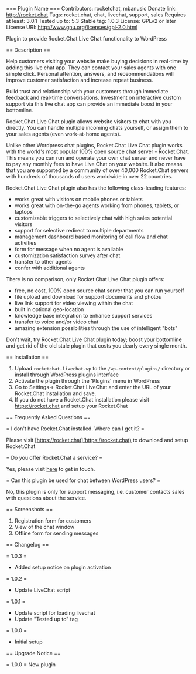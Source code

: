 === Plugin Name ===
Contributors: rocketchat, mbanusic
Donate link: http://rocket.chat
Tags: rocket.chat, chat, livechat, support, sales
Requires at least: 3.0.1
Tested up to: 5.3
Stable tag: 1.0.3
License: GPLv2 or later
License URI: http://www.gnu.org/licenses/gpl-2.0.html

Plugin to provide Rocket.Chat Live Chat functionality to WordPress

== Description ==

Help customers visiting your website make buying decisions in real-time by adding this live chat app.  They can contact your sales agents with one simple click.   Personal attention, answers, and receommendations will improve customer satisfaction and increase repeat business.

Build trust and relationship with your customers through immediate feedback and real-time conversations.  Investment on interactive custom support via this live chat app can provide an immediate boost in your bottomline.

Rocket.Chat Live Chat plugin allows website visitors to chat with you directly.   You can handle multiple incoming chats yourself, or assign them to your sales agents (even work-at-home agents).

Unlike other Wordpress chat plugins, Rocket.Chat Live Chat plugin works with the world's most popular 100% open source chat server - Rocket.Chat.  This means you can run and operate your own chat server and never have to pay any monthly fees to have Live Chat on your website.  It also means that you are supported by a community of over 40,000 Rocket.Chat servers with hundreds of thousands of users worldwide in over 22 countries.

Rocket.Chat Live Chat plugin also has the following class-leading features:

* works great with visitors on mobile phones or tablets
* works great with on-the-go agents working from phones, tablets, or laptops
* customizable triggers to selectively chat with high sales potential visitors
* support for selective redirect to multiple departments
* management dashboard based monitoring of call flow and chat activities
* form for message when no agent is available
* customization satisfaction survey after chat
* transfer to other agents
* confer with additional agents

There is no comparison, only Rocket.Chat Live Chat plugin offers:

* free, no cost, 100% open source chat server that you can run yourself
* file upload and download for support documents and photos
* live link support for video viewing within the chat
* built in optional geo-location
* knowledge base integration to enhance support services
* transfer to voice and/or video chat
* amazing extension possibilities through the use of intelligent "bots"

Don't wait, try Rocket.Chat Live Chat plugin today; boost your bottomline and get rid of the old stale plugin that costs you dearly every single month.

== Installation ==

1. Upload `rocketchat-livechat-wp` to the `/wp-content/plugins/` directory or install through WordPress plugins interface
2. Activate the plugin through the 'Plugins' menu in WordPress
3. Go to Settings-> Rocket.Chat LiveChat and enter the URL of your Rocket.Chat installation and save.
4. If you do not have a Rocket.Chat installation please visit https://rocket.chat and setup your Rocket.Chat


== Frequently Asked Questions ==

= I don't have Rocket.Chat installed. Where can I get it? =

Please visit [https://rocket.chat](https://rocket.chat) to download and setup Rocket.Chat

= Do you offer Rocket.Chat a service? =

Yes, please visit [here](https://rocket.chat/services) to get in touch.

= Can this plugin be used for chat between WordPress users? =

No, this plugin is only for support messaging, i.e. customer contacts sales with questions about the service.

== Screenshots ==

1. Registration form for customers
2. View of the chat window
3. Offline form for sending messages

== Changelog ==

= 1.0.3 =
* Added setup notice on plugin activation

= 1.0.2 =
* Update LiveChat script

= 1.0.1 =
* Update script for loading livechat
* Update "Tested up to" tag

= 1.0.0 =
* Initial setup

== Upgrade Notice ==

= 1.0.0 =
New plugin